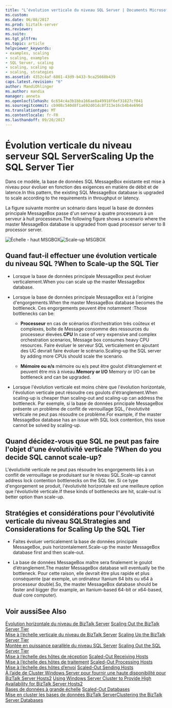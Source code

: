 ```yaml
---
title: "L’évolution verticale du niveau SQL Server | Documents Microsoft"
ms.custom: 
ms.date: 06/08/2017
ms.prod: biztalk-server
ms.reviewer: 
ms.suite: 
ms.tgt_pltfrm: 
ms.topic: article
helpviewer_keywords:
- examples, scaling
- scaling, examples
- SQL Server, scaling
- scaling, scaling up
- scaling, strategies
ms.assetid: 4352c4af-6861-43d9-b433-9ca25668b439
caps.latest.revision: "6"
author: MandiOhlinger
ms.author: mandia
manager: anneta
ms.openlocfilehash: 6c654c4a3b1bba166ae8a49918f6ef31827cf041
ms.sourcegitcommit: cb908c540d8f1a692d01dc8f313e16cb4b4e696d
ms.translationtype: MT
ms.contentlocale: fr-FR
ms.lasthandoff: 09/20/2017
---
```

# <a name="scaling-up-the-sql-server-tier"></a><span data-ttu-id="a5a00-102">Évolution verticale du niveau serveur SQL Server</span><span class="sxs-lookup"><span data-stu-id="a5a00-102">Scaling Up the SQL Server Tier</span></span>
<span data-ttu-id="a5a00-103">Dans ce modèle, la base de données SQL MessageBox existante est mise à niveau pour évoluer en fonction des exigences en matière de débit et de latence.</span><span class="sxs-lookup"><span data-stu-id="a5a00-103">In this pattern, the existing SQL MessageBox database is upgraded to scale according to the requirements in throughput or latency.</span></span>  
  
 <span data-ttu-id="a5a00-104">La figure suivante montre un scénario dans lequel la base de données principale MessageBox passe d'un serveur à quatre processeurs à un serveur à huit processeurs.</span><span class="sxs-lookup"><span data-stu-id="a5a00-104">The following figure shows a scenario where the master MessageBox database is upgraded from quad processor server to 8 processor server.</span></span>  
  
 <span data-ttu-id="a5a00-105">![Échelle &#45; haut MSGBOX](../core/media/scaleupmsgbox2.gif "ScaleUpMsgBox2")</span><span class="sxs-lookup"><span data-stu-id="a5a00-105">![Scale&#45;up MSGBOX](../core/media/scaleupmsgbox2.gif "ScaleUpMsgBox2")</span></span>  
  
## <a name="when-to-scale-up-the-sql-tier"></a><span data-ttu-id="a5a00-106">Quand faut-il effectuer une évolution verticale du niveau SQL ?</span><span class="sxs-lookup"><span data-stu-id="a5a00-106">When to Scale-up the SQL Tier</span></span>  
  
-   <span data-ttu-id="a5a00-107">Lorsque la base de données principale MessageBox peut évoluer verticalement.</span><span class="sxs-lookup"><span data-stu-id="a5a00-107">When you can scale up the master MessageBox database.</span></span>  
  
-   <span data-ttu-id="a5a00-108">Lorsque la base de données principale MessageBox est à l'origine d'engorgements.</span><span class="sxs-lookup"><span data-stu-id="a5a00-108">When the master MessageBox database becomes the bottleneck.</span></span> <span data-ttu-id="a5a00-109">Ces engorgements peuvent être notamment :</span><span class="sxs-lookup"><span data-stu-id="a5a00-109">Those bottlenecks can be:</span></span>  
  
    -   <span data-ttu-id="a5a00-110">**Processeur** en cas de scénarios d’orchestration très coûteux et complexes, boîte de Message consomme des ressources du processeur élevées.</span><span class="sxs-lookup"><span data-stu-id="a5a00-110">**CPU** In case of very expensive and complex orchestration scenarios, Message box consumes heavy CPU resources.</span></span> <span data-ttu-id="a5a00-111">Faire évoluer le serveur SQL verticalement en ajoutant des UC devrait faire évoluer le scénario.</span><span class="sxs-lookup"><span data-stu-id="a5a00-111">Scaling-up the SQL server by adding more CPUs should scale the scenario.</span></span>  
  
    -   <span data-ttu-id="a5a00-112">**Mémoire ou e/s** mémoire ou e/s peut être goulot d’étranglement et peuvent être mis à niveau.</span><span class="sxs-lookup"><span data-stu-id="a5a00-112">**Memory or I/O** Memory or I/O can be bottleneck and can be upgraded.</span></span>  
  
-   <span data-ttu-id="a5a00-113">Lorsque l'évolution verticale est moins chère que l'évolution horizontale, l'évolution verticale peut résoudre ces goulots d'étranglement.</span><span class="sxs-lookup"><span data-stu-id="a5a00-113">When scaling-up is cheaper than scaling-out and scaling-up can address the bottleneck.</span></span> <span data-ttu-id="a5a00-114">Par exemple, si la base de données principale MessageBox présente un problème de conflit de verrouillage SQL, l'évolutivité verticale ne peut pas résoudre ce problème.</span><span class="sxs-lookup"><span data-stu-id="a5a00-114">For example, if the master MessageBox database has an issue with SQL lock contention, this issue cannot be solved by scaling-up.</span></span>  
  
## <a name="when-do-you-decide-sql-cannot-scale-up"></a><span data-ttu-id="a5a00-115">Quand décidez-vous que SQL ne peut pas faire l'objet d'une évolutivité verticale ?</span><span class="sxs-lookup"><span data-stu-id="a5a00-115">When do you decide SQL cannot scale-up?</span></span>  
 <span data-ttu-id="a5a00-116">L'évolutivité verticale ne peut pas résoudre les engorgements liés à un conflit de verrouillage se produisant sur le niveau SQL.</span><span class="sxs-lookup"><span data-stu-id="a5a00-116">Scale-up cannot address lock contention bottlenecks on the SQL tier.</span></span> <span data-ttu-id="a5a00-117">Si ce type d'engorgement se produit, l'évolutivité horizontale est une meilleure option que l'évolutivité verticale.</span><span class="sxs-lookup"><span data-stu-id="a5a00-117">If these kinds of bottlenecks are hit, scale-out is better option than scale-up.</span></span>  
  
## <a name="strategies-and-considerations-for-scaling-up-the-sql-tier"></a><span data-ttu-id="a5a00-118">Stratégies et considérations pour l'évolutivité verticale du niveau SQL</span><span class="sxs-lookup"><span data-stu-id="a5a00-118">Strategies and Considerations for Scaling Up the SQL Tier</span></span>  
  
-   <span data-ttu-id="a5a00-119">Faites évoluer verticalement la base de données principale MessageBox, puis horizontalement.</span><span class="sxs-lookup"><span data-stu-id="a5a00-119">Scale-up the master MessageBox database first and then scale-out.</span></span>  
  
-   <span data-ttu-id="a5a00-120">La base de données MessageBox maître sera finalement le goulot d’étranglement.</span><span class="sxs-lookup"><span data-stu-id="a5a00-120">The master MessageBox database will eventually be the bottleneck.</span></span> <span data-ttu-id="a5a00-121">Pour cette raison, elle devrait être plus rapide et plus conséquente (par exemple, un ordinateur Itanium 64 bits ou x64 à processeur double).</span><span class="sxs-lookup"><span data-stu-id="a5a00-121">So, the master MessageBox database should be faster and bigger (for example, an Itanium-based 64-bit or x64-based, dual core computer).</span></span>  
  
## <a name="see-also"></a><span data-ttu-id="a5a00-122">Voir aussi</span><span class="sxs-lookup"><span data-stu-id="a5a00-122">See Also</span></span>  
 <span data-ttu-id="a5a00-123">[Évolution horizontale du niveau de BizTalk Server](../core/scaling-out-the-biztalk-server-tier.md) </span><span class="sxs-lookup"><span data-stu-id="a5a00-123">[Scaling Out the BizTalk Server Tier](../core/scaling-out-the-biztalk-server-tier.md) </span></span>  
 <span data-ttu-id="a5a00-124">[Mise à l’échelle verticale du niveau de BizTalk Server](../core/scaling-up-the-biztalk-server-tier.md) </span><span class="sxs-lookup"><span data-stu-id="a5a00-124">[Scaling Up the BizTalk Server Tier](../core/scaling-up-the-biztalk-server-tier.md) </span></span>  
 <span data-ttu-id="a5a00-125">[Montée en puissance parallèle du niveau SQL Server](../core/scaling-out-the-sql-server-tier.md) </span><span class="sxs-lookup"><span data-stu-id="a5a00-125">[Scaling Out the SQL Server Tier](../core/scaling-out-the-sql-server-tier.md) </span></span>  
 <span data-ttu-id="a5a00-126">[Mise à l’échelle des hôtes de réception](../core/scaled-out-receiving-hosts.md) </span><span class="sxs-lookup"><span data-stu-id="a5a00-126">[Scaled-Out Receiving Hosts](../core/scaled-out-receiving-hosts.md) </span></span>  
 <span data-ttu-id="a5a00-127">[Mise à l’échelle des hôtes de traitement](../core/scaled-out-processing-hosts.md) </span><span class="sxs-lookup"><span data-stu-id="a5a00-127">[Scaled-Out Processing Hosts](../core/scaled-out-processing-hosts.md) </span></span>  
 <span data-ttu-id="a5a00-128">[Mise à l’échelle des hôtes d’envoi](../core/scaled-out-sending-hosts.md) </span><span class="sxs-lookup"><span data-stu-id="a5a00-128">[Scaled-Out Sending Hosts](../core/scaled-out-sending-hosts.md) </span></span>  
 <span data-ttu-id="a5a00-129">[À l’aide de Cluster Windows Server pour fournir une haute disponibilité pour BizTalk Server Hosts2](../core/use-windows-cluster-to-provide-high-availability-for-biztalk-hosts.md) </span><span class="sxs-lookup"><span data-stu-id="a5a00-129">[Using Windows Server Cluster to Provide High Availability for BizTalk Server Hosts2](../core/use-windows-cluster-to-provide-high-availability-for-biztalk-hosts.md) </span></span>  
 <span data-ttu-id="a5a00-130">[Bases de données à grande échelle](../core/scaled-out-databases.md) </span><span class="sxs-lookup"><span data-stu-id="a5a00-130">[Scaled-Out Databases](../core/scaled-out-databases.md) </span></span>  
 [<span data-ttu-id="a5a00-131">Mise en cluster les bases de données BizTalk Server</span><span class="sxs-lookup"><span data-stu-id="a5a00-131">Clustering the BizTalk Server Databases</span></span>](../core/clustering-the-biztalk-server-databases1.md)